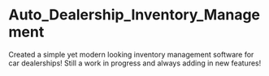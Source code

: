 # Auto_Dealership_Inventory_Management
Created a simple yet modern looking inventory management software for car dealerships! Still a work in progress and always adding in new features!
